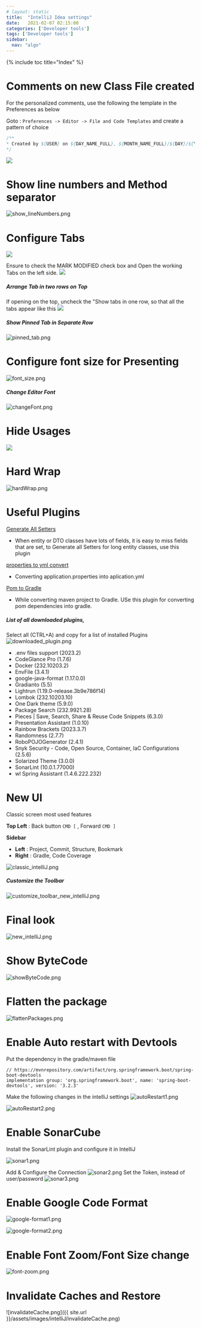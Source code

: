```yaml
---
# layout: static
title:  "IntelliJ Idea settings"
date:   2021-02-07 02:15:00
categories: ['Developer tools']
tags: ['Developer tools']
sidebar:
  nav: "algo"
---
```


{% include toc title="Index" %}

# Comments on new Class File created

For the personalized comments, use the following the template in the Preferences
as below

Goto : `Preferences -> Editor -> File and Code Templates` and create a pattern
of choice

```java
/**
* Created by ${USER} on ${DAY_NAME_FULL}, ${MONTH_NAME_FULL}/${DAY}/${YEAR} at ${TIME}
*/
```

![](/assets/images/intelliJ/intelliJ.png)

# Show line numbers and Method separator

![show_lineNumbers.png](..%2F..%2Fassets%2Fimages%2FintelliJ%2Fshow_lineNumbers.png)

# Configure Tabs

![](/assets/images/intelliJ/2lineTabs.png)

Ensure to check the MARK MODIFIED check box and Open the working Tabs on the
left side.
![](/assets/images/intelliJ/tabsLeft.png)

##### Arrange Tab in two rows on Top

If opening on the top, uncheck the "Show tabs in one row, so that all the tabs
appear like this
![](/assets/images/intelliJ/oneRowTab.png)

##### Show Pinned Tab in Separate Row

![pinned_tab.png](..%2F..%2Fassets%2Fimages%2FintelliJ%2Fpinned_tab.png)

# Configure font size for Presenting

![font_size.png](..%2F..%2Fassets%2Fimages%2FintelliJ%2Ffont_size.png)

##### Change Editor Font

![changeFont.png](..%2F..%2Fassets%2Fimages%2FintelliJ%2FchangeFont.png)

# Hide Usages

![](/assets/images/intelliJ/hideUsages.png)

# Hard Wrap

![hardWrap.png](..%2F..%2Fassets%2Fimages%2FintelliJ%2FhardWrap.png)

# Useful Plugins

[Generate All Setters](https://plugins.jetbrains.com/plugin/9360-generateallsetter)

* When entity or DTO classes have lots of fields, it is easy to miss fields that
  are set,
  to Generate all Setters for long entity classes, use this plugin

[properties to yml convert](https://plugins.jetbrains.com/plugin/8000-properties-to-yaml-converter)

* Converting application.properties into aplication.yml

[Pom to Gradle](https://plugins.jetbrains.com/plugin/7937-gradle-dependencies-formatter)

* While converting maven project to Gradle. USe this plugin for converting pom
  dependencies into gradle.

##### List of all downloaded plugins,

Select all (CTRL+A) and copy for a list of installed Plugins
![downloaded_plugin.png](..%2F..%2Fassets%2Fimages%2FintelliJ%2Fdownloaded_plugin.png)

- .env files support (2023.2)
- CodeGlance Pro (1.7.6)
- Docker (232.10203.2)
- EnvFile (3.4.1)
- google-java-format (1.17.0.0)
- Gradianto (5.5)
- Lightrun (1.19.0-release.3b9e786f14)
- Lombok (232.10203.10)
- One Dark theme (5.9.0)
- Package Search (232.9921.28)
- Pieces | Save, Search, Share & Reuse Code Snippets (6.3.0)
- Presentation Assistant (1.0.10)
- Rainbow Brackets (2023.3.7)
- Randomness (2.7.7)
- RoboPOJOGenerator (2.4.1)
- Snyk Security - Code, Open Source, Container, IaC Configurations (2.5.6)
- Solarized Theme (3.0.0)
- SonarLint (10.0.1.77000)
- wl Spring Assistant (1.4.6.222.232)

# New UI

Classic screen most used features

**Top Left** : Back button `CMD [` , Forward `CMD ]`

**Sidebar**

* **Left** : Project, Commit, Structure, Bookmark
* **Right** : Gradle, Code Coverage

![classic_intelliJ.png](..%2F..%2Fassets%2Fimages%2FintelliJ%2Fclassic_intelliJ.png)

##### Customize the Toolbar

![customize_toolbar_new_intelliJ.png](..%2F..%2Fassets%2Fimages%2FintelliJ%2Fcustomize_toolbar_new_intelliJ.png)

# Final look

![new_intelliJ.png](..%2F..%2Fassets%2Fimages%2FintelliJ%2Fnew_intelliJ.png)

# Show ByteCode

![showByteCode.png](..%2F..%2Fassets%2Fimages%2FintelliJ%2FshowByteCode.png)

# Flatten the package

![flattenPackages.png](..%2F..%2Fassets%2Fimages%2FintelliJ%2FflattenPackages.png)

# Enable Auto restart with Devtools

Put the dependency in the gradle/maven file

```shell
// https://mvnrepository.com/artifact/org.springframework.boot/spring-boot-devtools
implementation group: 'org.springframework.boot', name: 'spring-boot-devtools', version: '3.2.3'
```

Make the following changes in the intelliJ settings
![autoRestart1.png](..%2F..%2Fassets%2Fimages%2FintelliJ%2FautoRestart1.png)

![autoRestart2.png](..%2F..%2Fassets%2Fimages%2FintelliJ%2FautoRestart2.png)

# Enable SonarCube

Install the SonarLint plugin and configure it in IntelliJ

![sonar1.png](..%2F..%2Fassets%2Fimages%2FintelliJ%2Fsonar1.png)

Add & Configure the Connection
![sonar2.png](..%2F..%2Fassets%2Fimages%2FintelliJ%2Fsonar2.png)
Set the Token, instead of user/password
![sonar3.png](..%2F..%2Fassets%2Fimages%2FintelliJ%2Fsonar3.png)

# Enable Google Code Format

![google-format1.png](..%2F..%2Fassets%2Fimages%2FintelliJ%2Fgoogle-format1.png)

![google-format2.png](..%2F..%2Fassets%2Fimages%2FintelliJ%2Fgoogle-format2.png)

# Enable Font Zoom/Font Size change

![font-zoom.png](..%2F..%2Fassets%2Fimages%2FintelliJ%2Ffont-zoom.png)


# Invalidate Caches and Restore

![invalidateCache.png]({{ site.url }}/assets/images/intelliJ/invalidateCache.png)